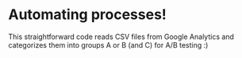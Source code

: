 # Automating processes!
This straightforward code reads CSV files from Google Analytics and categorizes them into groups A or B (and C) for A/B testing :)






